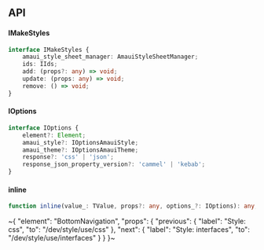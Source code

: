 

## API

#### IMakeStyles

```ts
interface IMakeStyles {
    amaui_style_sheet_manager: AmauiStyleSheetManager;
    ids: IIds;
    add: (props?: any) => void;
    update: (props: any) => void;
    remove: () => void;
}
```

#### IOptions

```ts
interface IOptions {
    element?: Element;
    amaui_style?: IOptionsAmauiStyle;
    amaui_theme?: IOptionsAmauiTheme;
    response?: 'css' | 'json';
    response_json_property_version?: 'cammel' | 'kebab';
}
```

#### inline

```ts
function inline(value_: TValue, props?: any, options_?: IOptions): any;
```


~{
  "element": "BottomNavigation",
  "props": {
    "previous": {
      "label": "Style: css",
      "to": "/dev/style/use/css"
    },
    "next": {
      "label": "Style: interfaces",
      "to": "/dev/style/use/interfaces"
    }
  }
}~
